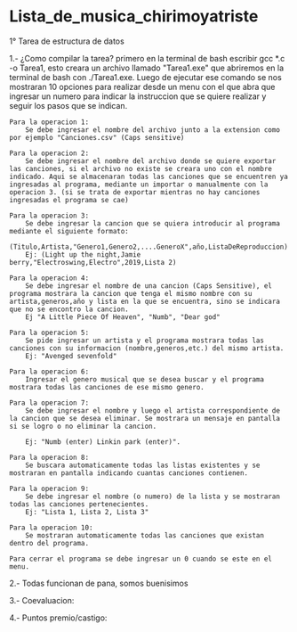 # Lista_de_musica_chirimoyatriste
1° Tarea de estructura de datos

1.- ¿Como compilar la tarea?
    primero en la terminal de bash escribir gcc *.c -o Tarea1, esto creara un archivo llamado "Tarea1.exe" que abriremos en la
    terminal de bash con ./Tarea1.exe. Luego de ejecutar ese comando se nos mostraran 10 opciones para realizar desde un menu con el que abra que ingresar un numero para indicar la instruccion que se quiere realizar y seguir los pasos que se indican.

    Para la operacion 1:
        Se debe ingresar el nombre del archivo junto a la extension como por ejemplo "Canciones.csv" (Caps sensitive)
    
    Para la operacion 2:
        Se debe ingresar el nombre del archivo donde se quiere exportar las canciones, si el archivo no existe se creara uno con el nombre indicado. Aqui se almacenaran todas las canciones que se encuentren ya ingresadas al programa, mediante un importar o manualmente con la operacion 3. (si se trata de exportar mientras no hay canciones ingresadas el programa se cae)

    Para la operacion 3:
        Se debe ingresar la cancion que se quiera introducir al programa mediante el siguiente formato:
        (Titulo,Artista,"Genero1,Genero2,....GeneroX",año,ListaDeReproduccion)
        Ej: (Light up the night,Jamie berry,"Electroswing,Electro",2019,Lista 2)

    Para la operacion 4:
        Se debe ingresar el nombre de una cancion (Caps Sensitive), el programa mostrara la cancion que tenga el mismo nombre con su artista,generos,año y lista en la que se encuentra, sino se indicara que no se encontro la cancion. 
        Ej "A Little Piece Of Heaven", "Numb", "Dear god"

    Para la operacion 5:
        Se pide ingresar un artista y el programa mostrara todas las canciones con su informacion (nombre,generos,etc.) del mismo artista.
        Ej: "Avenged sevenfold"

    Para la operacion 6:
        Ingresar el genero musical que se desea buscar y el programa mostrara todas las canciones de ese mismo genero.

    Para la operacion 7:
        Se debe ingresar el nombre y luego el artista correspondiente de la cancion que se desea eliminar. Se mostrara un mensaje en pantalla si se logro o no eliminar la cancion.
        
        Ej: "Numb (enter) Linkin park (enter)".

    Para la operacion 8:
        Se buscara automaticamente todas las listas existentes y se mostraran en pantalla indicando cuantas canciones contienen.

    Para la operacion 9: 
        Se debe ingresar el nombre (o numero) de la lista y se mostraran todas las canciones pertenecientes.
        Ej: "Lista 1, Lista 2, Lista 3"

    Para la operacion 10:
        Se mostraran automaticamente todas las canciones que existan dentro del programa.

    Para cerrar el programa se debe ingresar un 0 cuando se este en el menu.

2.- Todas funcionan de pana, somos buenisimos

3.- Coevaluacion:

4.- Puntos premio/castigo:
